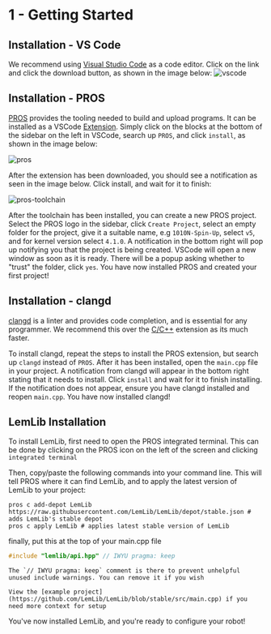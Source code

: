 # 1 - Getting Started

## Installation - VS Code

We recommend using [Visual Studio Code](https://code.visualstudio.com/) as a code editor. Click on the link and click
the download button, as shown in the image below:
![vscode](../assets/1_getting_started/download-visual-studio-code.png)

## Installation - PROS

[PROS](https://pros.cs.purdue.edu/) provides the tooling needed to build and upload programs. It can be installed as a
VSCode [Extension](https://marketplace.visualstudio.com/items?itemName=sigbots.pros). Simply click on the blocks at the
bottom of the sidebar on the left in VSCode, search up `PROS`, and click `install`, as shown in the image below:

![pros](../assets/1_getting_started/install-pros.png)

After the extension has been downloaded, you should see a notification as seen in the image below. Click install, and
wait for it to finish:

![pros-toolchain](../assets/1_getting_started/download-pros-toolchain.png)

After the toolchain has been installed, you can create a new PROS project. Select the PROS logo in the sidebar, click
`Create Project`, select an empty folder for the project, give it a suitable name, e.g `1010N-Spin-Up`, select `v5`, and
for kernel version select `4.1.0`. A notification in the bottom right will pop up notifying you that the project is
being created. VSCode will open a new window as soon as it is ready. There will be a popup asking whether to "trust" the
folder, click `yes`. You have now installed PROS and created your first project!

## Installation - clangd

[clangd](https://marketplace.visualstudio.com/items?itemName=llvm-vs-code-extensions.vscode-clangd) is a linter and
provides code completion, and is essential for any programmer. We recommend this over
the [C/C++](https://marketplace.visualstudio.com/items?itemName=ms-vscode.cpptools) extension as its much faster.

To install clangd, repeat the steps to install the PROS extension, but search up `clangd` instead of `PROS`. After it
has been installed, open the `main.cpp` file in your project. A notification from clangd will appear in the bottom right
stating that it needs to install. Click `install` and wait for it to finish installing. If the notification does not
appear, ensure you have clangd installed and reopen `main.cpp`. You have now installed clangd!

## LemLib Installation

To install LemLib, first need to open the PROS integrated terminal. This can be done by clicking on the PROS icon on the
left of the screen and clicking `integrated terminal`

Then, copy/paste the following commands into your command line. This will tell PROS where it can find LemLib, and to
apply the latest version of LemLib to your project:

```
pros c add-depot LemLib https://raw.githubusercontent.com/LemLib/LemLib/depot/stable.json # adds LemLib's stable depot
pros c apply LemLib # applies latest stable version of LemLib
```

finally, put this at the top of your main.cpp file

```c++
#include "lemlib/api.hpp" // IWYU pragma: keep
```

```{note}
The `// IWYU pragma: keep` comment is there to prevent unhelpful unused include warnings. You can remove it if you wish
```

```{tip}
View the [example project](https://github.com/LemLib/LemLib/blob/stable/src/main.cpp) if you need more context for setup
```

You've now installed LemLib, and you're ready to configure your robot!
